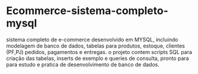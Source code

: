 # Ecommerce-sistema-completo-mysql
sistema completo de e-commerce desenvolvido em MYSQL, incluindo modelagem de banco de dados, tabelas para produtos, estoque, clientes (PF,PJ) pedidos, pagamentos e entregas. o projeto contem scripts SQL para criação das tabelas, inserts de exemplo e queries de consulta, pronto para para estudo e pratica de desenvolvimento de banco de dados.
